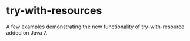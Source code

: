 try-with-resources
==================

A few examples demonstrating the new functionality of try-with-resource added on Java 7.
